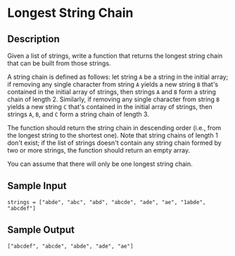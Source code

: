 # Longest String Chain

## Description
Given a list of strings, write a function that returns the longest string chain that can be built from those strings.

A string chain is defined as follows: let string `A` be a string in the initial array; if removing any single character from string `A` yields a new string `B` that's contained in the initial array of strings, then strings `A` and `B` form a string chain of length 2. Similarly, if removing any single character from string `B` yields a new string `C` that's contained in the initial array of strings, then strings `A`, `B`, and `C` form a string chain of length 3.

The function should return the string chain in descending order (i.e., from the longest string to the shortest one). Note that string chains of length 1 don't exist; if the list of strings doesn't contain any string chain formed by two or more strings, the function should return an empty array.

You can assume that there will only be one longest string chain.

## Sample Input
```
strings = ["abde", "abc", "abd", "abcde", "ade", "ae", "1abde", "abcdef"]
```

## Sample Output
```
["abcdef", "abcde", "abde", "ade", "ae"]
```